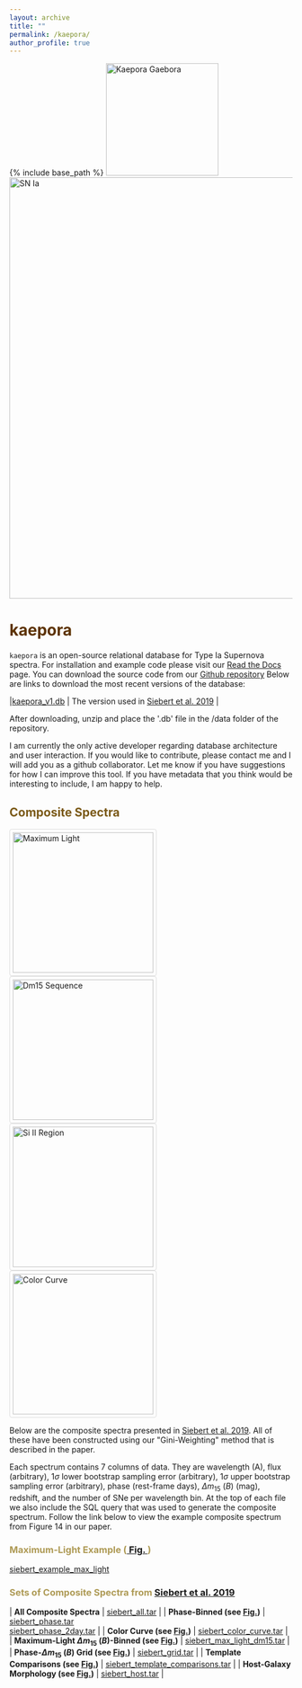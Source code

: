 ```yaml
---
layout: archive
title: ""
permalink: /kaepora/
author_profile: true
---
```


{% include base_path %}
<img src="http://msiebert1.github.io/images/Kaepora_Gaebora_Icon.png" alt="Kaepora Gaebora" align="bottom" width="200"/>
<img src="http://msiebert1.github.io/images/template_neon.png" alt="SN Ia" align="bottom" width="750"/>

<span style="color:#5D3301">kaepora</span>
=======

``kaepora`` is an open-source relational database for Type Ia Supernova spectra. For installation and example code please visit our [Read the Docs](https://kaepora.readthedocs.io/en/latest/index.html) page. You can download the source code from our [Github repository](https://github.com/msiebert1/kaepora) Below are links to download the most recent versions of the database:

|[kaepora_v1.db]() | The version used in [Siebert et al. 2019](https://msiebert1.github.io/publication/2019-XX-XX-Siebert_2019_MNRAS) |

After downloading, unzip and place the '.db' file in the /data folder of the repository. 

I am currently the only active developer regarding database architecture and user interaction. If you would like to contribute, please contact me and I will add you as a github collaborator. Let me know if you have suggestions for how I can improve this tool. If you have metadata that you think would be interesting to include, I am happy to help. 

<span style="color:#7B5A18">Composite Spectra</span>
-----------------------

<style>
.thumb {
  border: 1px solid #ddd; /* Gray border */
  border-radius: 4px;  /* Rounded border */
  padding: 5px; /* Some padding */
  width: 250; /* Set a small width */
}

/* Add a hover effect (blue shadow) */
.thumb:hover {
  box-shadow: 0 0 2px 1px rgba(0, 140, 186, 0.5);
}
</style>
<body>
<a target="_blank" href="https://msiebert1.github.io/files/maximum_light_all_dm15.pdf">
  <img src="https://msiebert1.github.io/images/maximum_light_all_dm15.png" alt="Maximum Light" width="225" class="thumb">
</a>
<a target="_blank" href="https://msiebert1.github.io/files/dm15_split_max.pdf">
  <img src="https://msiebert1.github.io/images/dm15_split_max.png" alt="Dm15 Sequence" width="225" class="thumb">
</a>
<a target="_blank" href="https://msiebert1.github.io/files/si_region.pdf">
  <img src="https://msiebert1.github.io/images/si_region.png" alt="Si II Region" width="225" class="thumb">
</a>
<a target="_blank" href="https://msiebert1.github.io/files/color_curve.pdf">
  <img src="https://msiebert1.github.io/images/color_curve.png" alt="Color Curve" width="225" class="thumb">
</a>
</body>

Below are the composite spectra presented in [Siebert et al. 2019](https://msiebert1.github.io/publication/2019-XX-XX-Siebert_2019_MNRAS). All of these have been constructed using our "Gini-Weighting" method that is described in the paper. 

Each spectrum contains 7 columns of data. They are wavelength (A), flux (arbitrary), $1\sigma$ lower bootstrap sampling error (arbitrary), $1\sigma$ upper bootstrap sampling error (arbitrary), phase (rest-frame days), $\Delta m_{15}$ $(B)$ (mag), redshift, and the number of SNe per wavelength bin. At the top of each file we also include the SQL query that was used to generate the composite spectrum. Follow the link below to view the example composite spectrum from Figure 14 in our paper. 

<h3 style="color:#AE9A55">Maximum-Light Example (<a href="https://msiebert1.github.io/files/maximum_light_all_dm15.pdf"> Fig. </a>) </h3>

[siebert_example_max_light](http://msiebert1.github.io/files/siebert_example_max_light_N=102_Nspec=170_phase=p0.01_dm15=1.13_z=0.014.txt)

<h3 style="color:#AE9A55">Sets of Composite Spectra from <a href="https://msiebert1.github.io/publication/2019-XX-XX-Siebert_2019_MNRAS">Siebert et al. 2019</a> </h3> 

| **All Composite Spectra**                                               | [siebert_all.tar](http://msiebert1.github.io/files/siebert_all.tar)                                   |
| **Phase-Binned (see [Fig.]())**                                         | [siebert_phase.tar](http://msiebert1.github.io/files/siebert_phase.tar) <br> [siebert_phase_2day.tar](http://msiebert1.github.io/files/siebert_phase_2day.tar) |
| **Color Curve (see [Fig.]())**                                          | [siebert_color_curve.tar](http://msiebert1.github.io/files/siebert_color_curve.tar)                   |
| **Maximum-Light $\Delta m_{15}$ $(B)$-Binned (see [Fig.]())**           | [siebert_max_light_dm15.tar](http://msiebert1.github.io/files/siebert_max_light_dm15.tar)             |
| **Phase-$\Delta m_{15}$ $(B)$ Grid (see [Fig.]())**                     | [siebert_grid.tar]()                                                                                  |
| **Template Comparisons (see [Fig.]())**                                 | [siebert_template_comparisons.tar](http://msiebert1.github.io/files/siebert_template_comparisons.tar) |
| **Host-Galaxy Morphology (see [Fig.]())**                               | [siebert_host.tar](http://msiebert1.github.io/files/siebert_host.tar)                                 |